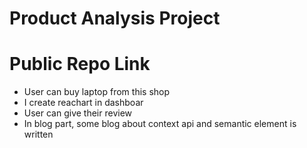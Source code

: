 
# Product Analysis Project
# Public Repo Link

* User can buy laptop from this shop
* I create reachart in dashboar
* User can give their review 
* In blog part, some blog about context api and semantic element is written

